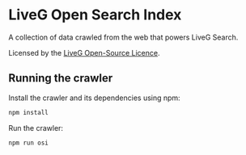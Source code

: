# LiveG Open Search Index
A collection of data crawled from the web that powers LiveG Search.

Licensed by the [LiveG Open-Source Licence](LICENCE.md).

## Running the crawler
Install the crawler and its dependencies using npm:

```bash
npm install
```

Run the crawler:

```bash
npm run osi
```